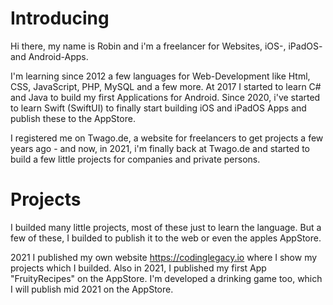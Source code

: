 # Introducing
Hi there, my name is Robin and i'm a freelancer for Websites, iOS-, iPadOS- and Android-Apps.

I'm learning since 2012 a few languages for Web-Development like Html, CSS, JavaScript, PHP, MySQL and a few more.
At 2017 I started to learn C# and Java to build my first Applications for Android.
Since 2020, i've started to learn Swift (SwiftUI) to finally start building iOS and iPadOS Apps and publish these to the AppStore.

I registered me on Twago.de, a website for freelancers to get projects a few years ago - and now, in 2021, i'm finally back at Twago.de and started to build a few little projects for companies and private persons.

# Projects
I builded many little projects, most of these just to learn the language.
But a few of these, I builded to publish it to the web or even the apples AppStore.

2021 I published my own website https://codinglegacy.io where I show my projects which I builded.
Also in 2021, I published my first App "FruityRecipes" on the AppStore.
I'm developed a drinking game too, which I will publish mid 2021 on the AppStore.
